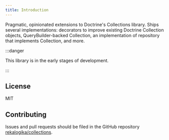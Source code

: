 ```yaml
---
title: Introduction
---
```


Pragmatic, opinionated extensions to Doctrine's Collections library. Ships
several implementations: decorators to improve existing Doctrine Collection
objects, QueryBuilder-backed Collection, an implementation of repository that
implements Collection, and more.

:::danger

This library is in the early stages of development.

:::

## License

MIT

## Contributing

Issues and pull requests should be filed in the GitHub repository
[rekalogika/collections](https://github.com/rekalogika/collections).
